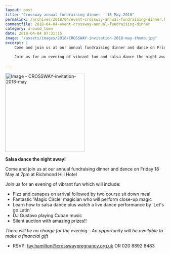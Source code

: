 ```yaml
---
layout: post
title: "Crossway annual fundraising dinner - 18 May 2018"
permalink: /archives/2018/04/event-crossway-annual-fundraising-dinner.html
commentfile: 2018-04-04-event-crossway-annual-fundraising-dinner
category: around_town
date: 2018-04-04 07:31:15
image: "/assets/images/2018/CROSSWAY-invitation-2018-may-thumb.jpg"
excerpt: |
    Come and join us at our annual fundraising dinner and dance on Friday 18 May at 7pm at Richmond Hill Hotel.

    Join us for an evening of vibrant fun and salsa dance the night away!

---
```


<a href="/assets/images/2018/CROSSWAY-invitation-2018-may.jpg" title="Click for a larger image"><img src="/assets/images/2018/CROSSWAY-invitation-2018-may-thumb.jpg" width="250" alt="Image - CROSSWAY-invitation-2018-may"  class="photo right"/></a>

**Salsa dance the night away!**

Come and join us at our annual fundraising dinner and dance on Friday 18 May at 7pm at Richmond Hill Hotel

Join us for an evening of vibrant fun which will include:

* Fizz and canapes on arrival followed by two course sit down meal
* Fantastic 'Magic Circle' magician who will perform close-up magic
* Learn how to salsa dance plus watch a live dance performance by 'Let's go Latin'
* DJ Gustavo playing Cuban music
* Silent auction with amazing prizes!!

*There will be no charge for the evening - An opportunity will be available to make a financial gift*

* RSVP: [fay.hamilton@crosswaypregnancy.org.uk](:mailto:fay.hamilton@crosswaypregnancy.org.uk) OR 020 8892 8483
